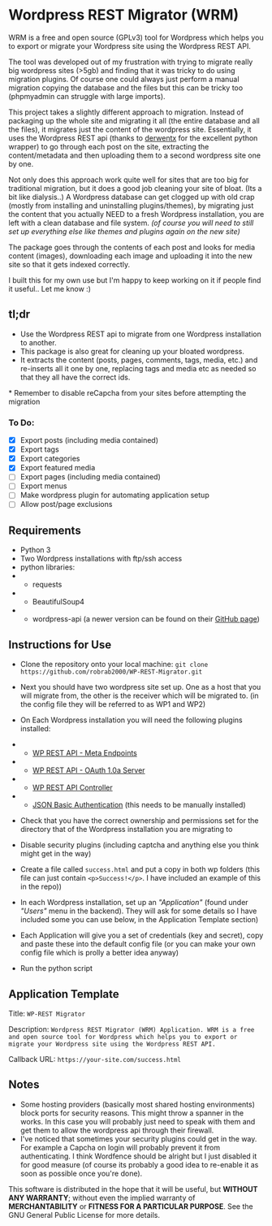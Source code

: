 # Wordpress REST Migrator (WRM)

WRM is a free and open source (GPLv3) tool for Wordpress which helps you to export
or migrate your Wordpress site using the Wordpress REST API.

The tool was developed out of my frustration with trying to migrate really big wordpress sites (>5gb) and finding that it was tricky to do using migration plugins. Of course one could always just perform a manual migration copying the database and the files but this can be tricky too (phpmyadmin can struggle with large imports).

This project takes a slightly different approach to migration. Instead of packaging up the whole site and migrating it all (the entire database and all the files), it migrates just the content of the wordpress site. Essentially, it uses the Wordpress REST api (thanks to [derwentx](https://github.com/derwentx/wp-api-python) for the excellent python wrapper) to go through each post on the site, extracting the content/metadata and then uploading them to a second wordpress site one by one. 

Not only does this approach work quite well for sites that are too big for traditional migration, but it does a good job cleaning your site of bloat. (Its a bit like dialysis..) A Wordpress database can get clogged up with old crap (mostly from installing and uninstalling plugins/themes), by migrating just the content that you actually NEED to a fresh Wordpress installation, you are left with a clean database and file system. 
*(of course you will need to still set up everything else like themes and plugins again on the new site)*

The package goes through the contents of each post and looks for media content (images), downloading each image and uploading it into the new site so that it gets indexed correctly. 

I built this for my own use but I'm happy to keep working on it if people find it useful.. Let me know :)

## tl;dr
- Use the Wordpress REST api to migrate from one Wordpress installation to another.
- This package is also great for cleaning up your bloated wordpress.
- It extracts the content (posts, pages, comments, tags, media, etc.) and re-inserts all it one by one, replacing tags and media etc as needed so that they all have the correct ids.

<no-wiki> * </no-wiki>Remember to disable reCapcha from your sites before attempting the migration

### To Do:
- [x] Export posts (including media contained)
- [x] Export tags
- [x] Export categories
- [x] Export featured media
- [ ] Export pages (including media contained)
- [ ] Export menus
- [ ] Make wordpress plugin for automating application setup
- [ ] Allow post/page exclusions

## Requirements
- Python 3
- Two Wordpress installations with ftp/ssh access
- python libraries:
- * requests
- * BeautifulSoup4 
- * wordpress-api (a newer version can be found on their [GitHub page](https://github.com/derwentx/wp-api-python))

## Instructions for Use
- Clone the repository onto your local machine: `git clone https://github.com/robrab2000/WP-REST-Migrator.git`

- Next you should have two wordpress site set up. One as a host that you will migrate from, the other is the receiver which will be migrated to. (in the config file they will be referred to as WP1 and WP2)

- On Each Wordpress installation you will need the following plugins installed:
- - [WP REST API - Meta Endpoints](https://en-gb.wordpress.org/plugins/rest-api-meta-endpoints/)
- - [WP REST API - OAuth 1.0a Server](https://en-gb.wordpress.org/plugins/rest-api-oauth1/)
- - [WP REST API Controller](https://en-gb.wordpress.org/plugins/wp-rest-api-controller/)
- - [JSON Basic Authentication](https://github.com/WP-API/Basic-Auth) (this needs to be manually installed)

- Check that you have the correct ownership and permissions set for the directory that of the Wordpress installation you are migrating to
- Disable security plugins (including captcha and anything else you think might get in the way)
- Create a file called `success.html` and put a copy in both wp folders (this file can just contain `<p>Success!</p>`. I have included an example of this in the repo))
- In each Wordpress installation, set up an *"Application"* (found under *"Users"* menu in the backend). They will ask for some details so I have included some you can use below, in the Application Template section)
- Each Application will give you a set of credentials (key and secret), copy and paste these into the default config file (or you can make your own config file which is prolly a better idea anyway)

- Run the python script

## Application Template
Title: `WP-REST Migrator`

Description: `Wordpress REST Migrator (WRM) Application.
WRM is a free and open source tool for Wordpress which helps you to export
or migrate your Wordpress site using the Wordpress REST API.`

Callback URL: `https://your-site.com/success.html`

## Notes
- Some hosting providers (basically most shared hosting environments) block ports for security reasons. This might throw a spanner in the works. In this case you will probably just need to speak with them and get them to allow the wordpress api through their firewall.
- I've noticed that sometimes your security plugins could get in the way. For example a Capcha on login will probably prevent it from authenticating. I think Wordfence should be alright but I just disabled it for good measure (of course its probably a good idea to re-enable it as soon as possible once you're done).


This software is distributed in the hope that it will be useful, but **WITHOUT ANY WARRANTY**; without even the implied warranty of **MERCHANTABILITY** or **FITNESS FOR A PARTICULAR PURPOSE**.  See the GNU General Public License for more details.



